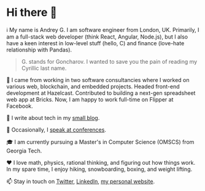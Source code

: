# Hi there 👋

:information_source: My name is Andrey G. I am software engineer from London, UK. Primarily, I am a full-stack web developer (think React, Angular, Node.js), but I also have a keen interest in low-level stuff (hello, C) and finance (love-hate relationship with Pandas).

> G. stands for Goncharov. I wanted to save you the pain of reading my Cyrillic last name.

:briefcase: I came from working in two software consultancies where I worked on various web, blockchain, and embedded projects. Headed front-end development at Hazelcast. Contributed to building a next-gen spreadsheet web app at Bricks. Now, I am happy to work full-time on Flipper at Facebook.

:memo: I write about tech in my [small blog](https://blog.goncharov.page/). 

:microphone: Occasionally, I [speak at conferences](https://github.com/aigoncharov/talks).

:mortar_board: I am currently pursuing a Master's in Computer Science (OMSCS) from Georgia Tech.

:heart: I love math, physics, rational thinking, and figuring out how things work. In my spare time, I enjoy hiking, snowboarding, boxing, and weight lifting.

:mailbox: Stay in touch on [Twitter](https://twitter.com/ai_goncharov), [LinkedIn](https://www.linkedin.com/in/aigoncharov/), [my personal website](https://goncharov.page/).
